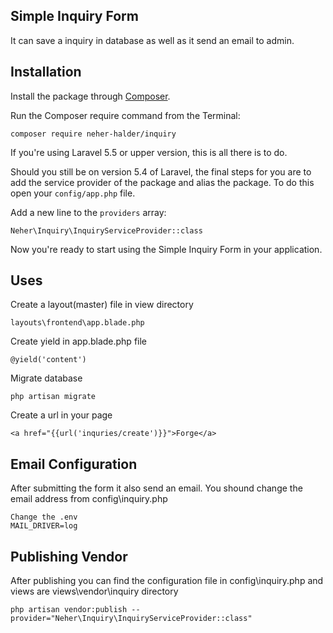 ## Simple Inquiry Form

It can save a inquiry in database as well as it send an email to admin.

## Installation

Install the package through [Composer](http://getcomposer.org/). 

Run the Composer require command from the Terminal:

    composer require neher-halder/inquiry
    
If you're using Laravel 5.5 or upper version, this is all there is to do. 

Should you still be on version 5.4 of Laravel, the final steps for you are to add the service provider of the package and alias the package. To do this open your `config/app.php` file.

Add a new line to the `providers` array:

	Neher\Inquiry\InquiryServiceProvider::class

Now you're ready to start using the Simple Inquiry Form in your application.

## Uses

Create a layout(master) file in view directory

	layouts\frontend\app.blade.php

Create yield in app.blade.php file

	@yield('content')

Migrate database

	php artisan migrate

Create a url in your page

	<a href="{{url('inquries/create')}}">Forge</a>

## Email Configuration

After submitting the form it also send an email. You shound change the email address from config\inquiry.php 

	Change the .env
	MAIL_DRIVER=log

## Publishing Vendor
After publishing you can find the configuration file in config\inquiry.php and views are views\vendor\inquiry directory

	php artisan vendor:publish --provider="Neher\Inquiry\InquiryServiceProvider::class"








